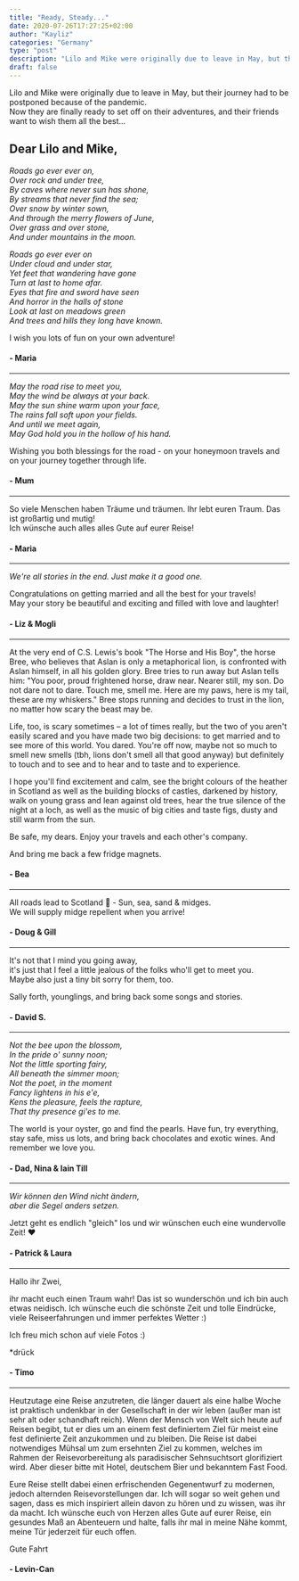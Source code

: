 ```yaml
---
title: "Ready, Steady..."
date: 2020-07-26T17:27:25+02:00
author: "Kayliz"
categories: "Germany"
type: "post"
description: "Lilo and Mike were originally due to leave in May, but their journey had to be postponed because of the pandemic. Now they are finally ready to set off on their adventures, and their friends want to wish them all the best..."
draft: false
---
```


Lilo and Mike were originally due to leave in May, but their journey had to be postponed because of the pandemic. <br />
Now they are finally ready to set off on their adventures, and their friends want to wish them all the best...


## Dear Lilo and Mike,

*Roads go ever ever on,* <br/>
*Over rock and under tree,* <br/>
*By caves where never sun has shone,* <br/>
*By streams that never find the sea;* <br/>
*Over snow by winter sown,* <br/>
*And through the merry flowers of June,* <br/>
*Over grass and over stone,* <br/>
*And under mountains in the moon.*

*Roads go ever ever on* <br/>
*Under cloud and under star,* <br/>
*Yet feet that wandering have gone* <br/>
*Turn at last to home afar.* <br/>
*Eyes that fire and sword have seen* <br/>
*And horror in the halls of stone* <br/>
*Look at last on meadows green* <br/>
*And trees and hills they long have known.*

I wish you lots of fun on your own adventure!

#### - Maria

<hr />

*May the road rise to meet you,* <br/>
*May the wind be always at your back.* <br/>
*May the sun shine warm upon your face,* <br/>
*The rains fall soft upon your fields.* <br/>
*And until we meet again,* <br/>
*May God hold you in the hollow of his hand.* <br/>

Wishing you both blessings for the road - on your honeymoon travels and on your journey together through life.

#### - Mum

<hr />

So viele Menschen haben Träume und träumen.
Ihr lebt euren Traum. Das ist großartig und mutig! <br/>
Ich wünsche auch alles alles Gute auf eurer Reise!

#### - Maria

<hr />

*We're all stories in the end. Just make it a good one.*

Congratulations on getting married and all the best for your travels! <br/>
May your story be beautiful and exciting and filled with love and laughter!

#### - Liz & Mogli

<hr />

At the very end of C.S. Lewis's book "The Horse and His Boy", the horse Bree, who believes that Aslan is only a metaphorical lion, is confronted with Aslan himself, in all his golden glory. Bree tries to run away but Aslan tells him: "You poor, proud frightened horse, draw near. Nearer still, my son. Do not dare not to dare. Touch me, smell me. Here are my paws, here is my tail, these are my whiskers." Bree stops running and decides to trust in the lion, no matter how scary the beast may be.

Life, too, is scary sometimes – a lot of times really, but the two of you aren't easily scared and you have made two big decisions: to get married and to see more of this world. You dared. You're off now, maybe not so much to smell new smells (tbh, lions don't smell all that good anyway) but definitely to touch and to see and to hear and to taste and to experience.

I hope you'll find excitement and calm, see the bright colours of the heather in Scotland as well as the building blocks of castles, darkened by history, walk on young grass and lean against old trees, hear the true silence of the night at a loch, as well as the music of big cities and taste figs, dusty and still warm from the sun.

Be safe, my dears. Enjoy your travels and each other's company.

And bring me back a few fridge magnets.

#### - Bea

<hr />

All roads lead to Scotland 🏴󠁧󠁢󠁳󠁣󠁴󠁿 - Sun, sea, sand & midges. <br/>
We will supply midge repellent when you arrive!

#### - Doug & Gill

<hr />

It's not that I mind you going away, </br>
it's just that I feel a little jealous of the folks who'll get to meet you. <br/>
Maybe also just a tiny bit sorry for them, too. <br/>

Sally forth, younglings, and bring back some songs and stories.

#### - David S.

<hr />

*Not the bee upon the blossom,* <br/>
*In the pride o' sunny noon;* <br/>
*Not the little sporting fairy,* <br/>
*All beneath the simmer moon;* <br/>
*Not the poet, in the moment* <br/>
*Fancy lightens in his e'e,* <br/>
*Kens the pleasure, feels the rapture,* <br/>
*That thy presence gi'es to me.*

The world is your oyster, go and find the pearls. Have fun, try everything, stay safe, miss us lots, and bring back chocolates and exotic wines. And remember we love you.

#### - Dad, Nina & Iain Till

<hr />

*Wir können den Wind nicht ändern,* <br/>
*aber die Segel anders setzen.*

Jetzt geht es endlich "gleich" los und wir wünschen euch eine wundervolle Zeit! ❤️

#### - Patrick & Laura

<hr />

Hallo ihr Zwei,

ihr macht euch einen Traum wahr! Das ist so wunderschön und ich bin auch etwas neidisch. Ich wünsche euch die schönste Zeit und tolle Eindrücke, viele Reiseerfahrungen und immer perfektes Wetter :)

Ich freu mich schon auf viele Fotos :)

*drück

#### - Timo

<hr />

Heutzutage eine Reise anzutreten, die länger dauert als eine halbe Woche ist praktisch undenkbar in der Gesellschaft in der wir leben (außer man ist sehr alt oder schandhaft reich). Wenn der Mensch von Welt sich heute auf Reisen begibt, tut er dies um an einem fest definiertem Ziel für meist eine fest definierte Zeit anzukommen und zu bleiben. Die Reise ist dabei notwendiges Mühsal um zum ersehnten Ziel zu kommen, welches im Rahmen der Reisevorbereitung als paradisischer Sehnsuchtsort glorifiziert wird. Aber dieser bitte mit Hotel, deutschem Bier und bekanntem Fast Food.

Eure Reise stellt dabei einen erfrischenden Gegenentwurf zu modernen, jedoch alternden Reisevorstellungen dar. Ich will sogar so weit gehen und sagen, dass es mich inspiriert allein davon zu hören und zu wissen, was ihr da macht. Ich wünsche euch von Herzen alles Gute auf eurer Reise, ein gesundes Maß an Abenteuern und halte, falls ihr mal in meine Nähe kommt, meine Tür jederzeit für euch offen.

Gute Fahrt

#### - Levin-Can
